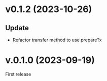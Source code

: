 # v0.1.2 (2023-10-26)

## Update

- Refactor transfer method to use prepareTx

# v.0.1.0 (2023-09-19)

First release
